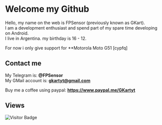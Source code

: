 # Welcome my Github

Hello, my name on the web is FPSensor (previously known as GKart).    
I am a development enthusiast and spend part of my spare time developing on Android.    
I live in Argentina. my birthday is 16 - 12.    

For now i only give support for **Motorola Moto G51 [cypfq]

## Contact me

My Telegram is: **@FPSensor**  
My GMail account is: **gkartyt@gmail.com**  

Buy me a coffee using paypal: **https://www.paypal.me/GKartyt**

## Views
![Visitor Badge](https://visitor-badge.laobi.icu/badge?page_id=FPSensor.FPSensor)
